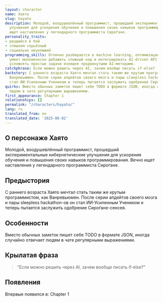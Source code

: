 ```yaml
---
layout: character
name: Хаято
slug: hayato
description: Молодой, воодушевлённый программист, прошедший экспериментальные кибернетические
  улучшения для ускорения обучения и повышения своих навыков программирования. Вечно
  ищет наставления у легендарного программиста Сироґане.
personality_traits:
- рвущийся в бой
- слишком серьёзный
- социально неуклюжий
programming_skills: Отлично разбирается в machine learning, оптимизации алгоритмов,
  умеет молниеносно дебажить сложный код и интегрировать AI-driven API. Иногда склонен
  усложнять простые задачи излишне продвинутыми AI-методами.
catchphrase: Если можно решить через AI, зачем вообще писать if-else?
backstory: С раннего возраста Хаято мечтал стать таким же крутым программистом, как
  Ванревьюмен. После серии апдейтов своего мозга и пары sleepless hackathon-ов он
  стал ИИ-Усиленным Учеником и теперь пытается заслужить одобрение Сироґане-сенсея.
quirks: Вместо обычных заметок пишет себе TODO в формате JSON, иногда случайно отвечает
  людям в чате регулярными выражениями.
first_appearance: Chapter 1
relationships: []
permalink: "/characters/hayato/"
lang: ru
translated_from: en
translated_date: '2025-06-02'
---
```


## О персонаже Хаято

Молодой, воодушевлённый программист, прошедший экспериментальные кибернетические улучшения для ускорения обучения и повышения своих навыков программирования. Вечно ищет наставления у легендарного программиста Сироґане.

## Предыстория

С раннего возраста Хаято мечтал стать таким же крутым программистом, как Ванревьюмен. После серии апдейтов своего мозга и пары sleepless hackathon-ов он стал ИИ-Усиленным Учеником и теперь пытается заслужить одобрение Сироґане-сенсея.

## Особенности

Вместо обычных заметок пишет себе TODO в формате JSON, иногда случайно отвечает людям в чате регулярными выражениями.

## Крылатая фраза

> "Если можно решить через AI, зачем вообще писать if-else?"

## Появления

Впервые появился в: Chapter 1

<!-- Chapter appearances will be tracked automatically -->
